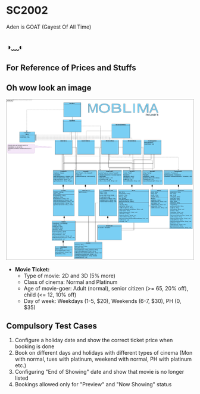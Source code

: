 # SC2002

Aden is GOAT (Gayest Of All Time)

## ◑﹏◐

## For Reference of Prices and Stuffs

## Oh wow look an image

![wow much square](./assets/MOBLIMA.jpg)

- **Movie Ticket:**
  - Type of movie: 2D and 3D (5% more)
  - Class of cinema: Normal and Platinum
  - Age of movie-goer: Adult (normal), senior citizen (>= 65, 20% off), child (<= 12, 10% off)
  - Day of week: Weekdays (1-5, $20), Weekends (6-7, $30), PH (0, $35)

## Compulsory Test Cases

1. Configure a holiday date and show the correct ticket price when booking is done
2. Book on different days and holidays with different types of cinema (Mon with normal, tues with platinum, weekend with normal, PH with platinum etc.)
3. Configuring "End of Showing" date and show that movie is no longer listed
4. Bookings allowed only for "Preview" and "Now Showing" status
